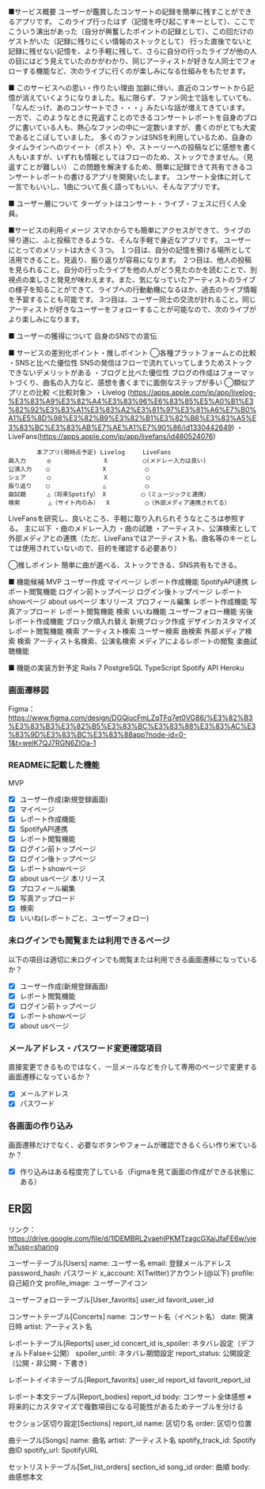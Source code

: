 ■サービス概要
ユーザーが鑑賞したコンサートの記録を簡単に残すことができるアプリです。
このライブ行ったはず（記憶を呼び起こすキーとして）、ここでこういう演出があった（自分が興奮したポイントの記録として）、この回だけのゲストがいた（記録に残りにくい情報のストックとして）
行った直後でないと記録に残せない記憶を、より手軽に残して、さらに自分の行ったライブが他の人の目にはどう見えていたのかがわかり、同じアーティストが好きな人同士でフォローする機能など、次のライブに行くのが楽しみになる仕組みをもたせます。

■ このサービスへの思い・作りたい理由
加齢に伴い、直近のコンサートから記憶が消えていくようになりました。私に限らず、ファン同士で話をしていても、「なんだっけ、あのコンサートでさ・・・」みたいな話が増えてきています。
一方で、このようなときに見返すことのできるコンサートレポートを自身のブログに書いている人も、熱心なファンの中に一定数いますが、書くのがとても大変であるとこぼしていました。
多くのファンはSNSを利用しているため、自身のタイムラインへのツイート（ポスト）や、ストーリーへの投稿などに感想を書く人もいますが、いずれも情報としてはフローのため、ストックできません。（見返すことが難しい）
この問題を解決するため、簡単に記録できて共有できるコンサートレポートの書けるアプリを開発いたします。
コンサート全体に対して一言でもいいし、1曲について長く語ってもいい、そんなアプリです。

■ ユーザー層について
ターゲットはコンサート・ライブ・フェスに行く人全員。

■サービスの利用イメージ
スマホからでも簡単にアクセスができて、ライブの帰り道に、ふと投稿できるような、そんな手軽で身近なアプリです。
ユーザーにとってのメリットは大きく３つ。
１つ目は、自分の記憶を預ける場所として活用できること。見返り、振り返りが容易になります。
２つ目は、他人の投稿を見られること。自分の行ったライブを他の人がどう見たのかを読むことで、別視点の楽しさと発見が味わえます。また、気になっていたアーティストのライブの様子を知ることができて、ライブへの行動動機になるほか、過去のライブ情報を予習することも可能です。
3つ目は、ユーザー同士の交流が計れること。同じアーティストが好きなユーザーをフォローすることが可能なので、次のライブがより楽しみになります。

■ ユーザーの獲得について
自身のSNSでの宣伝

■ サービスの差別化ポイント・推しポイント
◯各種プラットフォームとの比較
    ・SNSと比べた優位性
    SNSの発信はフローで流れていってしまうためストックできないデメリットがある
    ・ブログと比べた優位性
    ブログの作成はフォーマットづくり、曲名の入力など、感想を書くまでに面倒なステップが多い
◯類似アプリとの比較
    ＜比較対象＞
    ・Livelog (https://apps.apple.com/jp/app/livelog-%E3%83%A9%E3%82%A4%E3%83%96%E6%83%85%E5%A0%B1%E3%82%92%E3%83%A1%E3%83%A2%E3%81%97%E3%81%A6%E7%B0%A1%E5%8D%98%E3%82%B9%E3%82%B1%E3%82%B8%E3%83%A5%E3%83%BC%E3%83%AB%E7%AE%A1%E7%90%86/id1330442649)
    ・LiveFans(https://apps.apple.com/jp/app/livefans/id480524076)

            本アプリ(現時点予定) Livelog     LiveFans
    曲入力      ◎               X          ◯(メドレー入力は良い)
    公演入力    ◯               X           ◯
    シェア      ◯               X           ◯
    振り返り    ◯               △           ◯
    曲試聴      △（将来Spotify） X          ◯（ミュージックと連携）
    検索        △（サイト内のみ）  X          ◯（外部メディア連携されてる）

LiveFansを研究し、良いところ、手軽に取り入れられそうなところは参照する。
主に以下
・曲のメドレー入力
・曲の試聴
・アーティスト、公演検索として外部メディアとの連携（ただ、LiveFansではアーティスト名、曲名等のキーとしては使用されていないので、目的を確認する必要あり）

◯推しポイント
簡単に曲が選べる、ストックできる、SNS共有もできる。

■ 機能候補
MVP
    ユーザー作成
    マイページ
    レポート作成機能
        SpotifyAPI連携
    レポート閲覧機能
        ログイン前トップページ
        ログイン後トップページ
        レポートshowページ
    about usページ
本リリース
    プロフィール編集
    レポート作成機能
        写真アップロード
    レポート閲覧機能
        検索
        いいね機能
        ユーザーフォロー機能
劣後
    レポート作成機能
        ブロック順入れ替え
        新規ブロック作成
        デザインカスタマイズ
    レポート閲覧機能
        検索
            アーティスト検索
            ユーザー検索
            曲検索
    外部メディア検索
        検索
            アーティスト名検索、公演名検索
            メディアによるレポートの閲覧
    楽曲試聴機能


■ 機能の実装方針予定
Rails 7
PostgreSQL
TypeScript
Spotify API
Heroku


### 画面遷移図
Figma：https://www.figma.com/design/DGQjucFmLZqTFq7et0VG86/%E3%82%B3%E3%83%B3%E3%82%B5%E3%83%BC%E3%83%88%E3%83%AC%E3%83%9D%E3%83%BC%E3%83%88app?node-id=0-1&t=welK7QJ7RGN6ZIOa-1

### READMEに記載した機能
MVP
- [x] ユーザー作成(新規登録画面)
- [x] マイページ
- [x] レポート作成機能
- [x] SpotifyAPI連携
- [x] レポート閲覧機能
- [x] ログイン前トップページ
- [x] ログイン後トップページ
- [x] レポートshowページ
- [x] about usページ
本リリース
- [x] プロフィール編集
- [x] 写真アップロード
- [x] 検索
- [x] いいね(レポートごと、ユーザーフォロー)

### 未ログインでも閲覧または利用できるページ
以下の項目は適切に未ログインでも閲覧または利用できる画面遷移になっているか？
- [x] ユーザー作成(新規登録画面)
- [x] レポート閲覧機能
- [x] ログイン前トップページ
- [x] レポートshowページ
- [x] about usページ

### メールアドレス・パスワード変更確認項目
直接変更できるものではなく、一旦メールなどを介して専用のページで変更する画面遷移になっているか？
- [x] メールアドレス
- [x] パスワード

### 各画面の作り込み
画面遷移だけでなく、必要なボタンやフォームが確認できるくらい作り米ているか？
- [x] 作り込みはある程度完了している（Figmaを見て画面の作成ができる状態にある）

## ER図
リンク：https://drive.google.com/file/d/1lDEMBRL2vaehIPKMTzagcGXajJfaFE6w/view?usp=sharing

ユーザーテーブル[Users]
name: ユーザー名
email: 登録メールアドレス
password_hash: パスワード
x_account: X(Twitter)アカウント(@以下)
profile: 自己紹介文
profile_image: ユーザーアイコン

ユーザーフォローテーブル[User_favorits]
user_id
favorit_user_id

コンサートテーブル[Concerts]
name: コンサート名（イベント名）
date: 開演日時
artist: アーティスト名

レポートテーブル[Reports]
user_id
concert_id
is_spoiler: ネタバレ設定（デフォルトFalse←公開）
spoiler_until: ネタバレ期間設定
report_status: 公開設定（公開・非公開・下書き）

レポートイイネテーブル[Report_favorits]
user_id
report_id
favorit_report_id

レポート本文テーブル[Report_bodies]
report_id
body: コンサート全体感想
※将来的にカスタマイズで複数項目になる可能性があるためテーブルを分ける

セクション区切り設定[Sections]
report_id
name: 区切り名
order: 区切り位置

曲テーブル[Songs]
name: 曲名
artist: アーティスト名
spotify_track_id: Spotify曲ID
spotify_url: SpotifyURL

セットリストテーブル[Set_list_orders]
section_id
song_id
order: 曲順
body: 曲感想本文